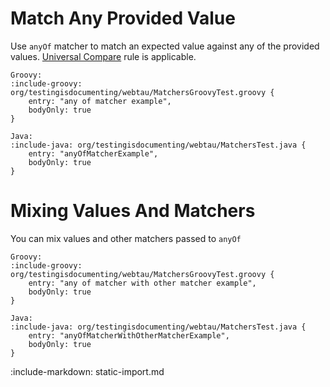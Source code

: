 # Match Any Provided Value

Use `anyOf` matcher to match an expected value against any of the provided values.
[Universal Compare](matchers/universal-compare) rule is applicable.

```tabs
Groovy: 
:include-groovy: org/testingisdocumenting/webtau/MatchersGroovyTest.groovy {
    entry: "any of matcher example",
    bodyOnly: true
}

Java: 
:include-java: org/testingisdocumenting/webtau/MatchersTest.java {
    entry: "anyOfMatcherExample",
    bodyOnly: true
} 
```

# Mixing Values And Matchers

You can mix values and other matchers passed to `anyOf` 

```tabs
Groovy: 
:include-groovy: org/testingisdocumenting/webtau/MatchersGroovyTest.groovy {
    entry: "any of matcher with other matcher example",
    bodyOnly: true
}

Java: 
:include-java: org/testingisdocumenting/webtau/MatchersTest.java {
    entry: "anyOfMatcherWithOtherMatcherExample",
    bodyOnly: true
} 
```

:include-markdown: static-import.md